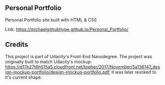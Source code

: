 ## Personal Portfolio 

Personal Portfolio site built with HTML & CSS  

Link: https://michaelgithubhype.github.io/Personal_Portfolio/


## Credits

This project is part of Udacity's Front-End Nanodegree. The project was originally built to match Udacity's mockup: https://d17h27t6h515a5.cloudfront.net/topher/2017/November/5a136147_design-mockup-portfolio/design-mockup-portfolio.pdf, it was later revoked to it's current shape.  
